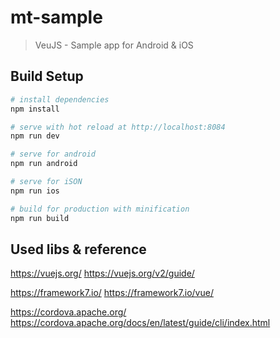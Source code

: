 # mt-sample

> VeuJS - Sample app for Android & iOS

## Build Setup

``` bash
# install dependencies
npm install

# serve with hot reload at http://localhost:8084
npm run dev

# serve for android
npm run android

# serve for iSON
npm run ios

# build for production with minification
npm run build

```

## Used libs & reference

https://vuejs.org/
https://vuejs.org/v2/guide/

https://framework7.io/
https://framework7.io/vue/

https://cordova.apache.org/
https://cordova.apache.org/docs/en/latest/guide/cli/index.html

